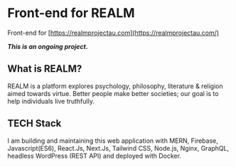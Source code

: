 # Front-end for REALM

Front-end for [https://realmprojectau.com](https://realmprojectau.com/)

***This is an ongoing project.***

## What is REALM?

REALM is a platform explores psychology, philosophy, literature & religion aimed towards virtue. Better people make better societies; our goal is to help individuals live truthfully.

## TECH Stack
I am building and maintaining this web application with MERN, Firebase, Javascript(ES6), React.Js, Next.Js, Tailwind CSS, Node.js, Nginx, GraphQL, headless WordPress (REST API) and deployed with Docker.